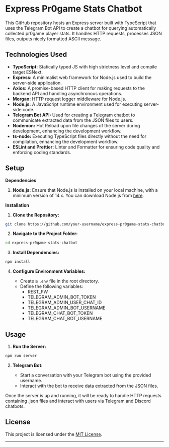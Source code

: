 
# Express Pr0game Stats Chatbot

This GitHub repository hosts an Express server built with TypeScript that uses the Telegram Bot API to create a chatbot for querying automatically collected pr0game player stats. It handles HTTP requests, processes JSON files, outputs nicely formatted ASCII message.

## Technologies Used

- **TypeScript:** Statically typed JS with high strictness level and compile target ESNext.
- **Express:** A minimalist web framework for Node.js used to build the server-side application.
- **Axios:** A promise-based HTTP client for making requests to the backend API and handling asynchronous operations.
- **Morgan:** HTTP request logger middleware for Node.js.
- **Node.js:** A JavaScript runtime environment used for executing server-side code.
- **Telegram Bot API:** Used for creating a Telegram chatbot to communicate extracted data from the JSON files to users.
- **Nodemon:** Hot Reload upon file changes of the server during development, enhancing the development workflow.
- **ts-node:** Executing TypeScript files directly without the need for compilation, enhancing the development workflow.
- **ESLint and Prettier:** Linter and Formatter for ensuring code quality and enforcing coding standards.

## Setup

**Dependencies**

1. **Node.js:** Ensure that Node.js is installed on your local machine, with a minimum version of 14.x. You can download Node.js from [here](https://nodejs.org/).

**Installation**

1. **Clone the Repository:**

```bash
git clone https://github.com/your-username/express-pr0game-stats-chatbot.git
```

2. **Navigate to the Project Folder:**

```bash
cd express-pr0game-stats-chatbot
```

3. **Install Dependencies:**

```bash
npm install
```

4. **Configure Environment Variables:**

   - Create a `.env` file in the root directory.
   - Define the following variables:
     - REST_PW
     - TELEGRAM_ADMIN_BOT_TOKEN
     - TELEGRAM_ADMIN_USER_CHAT_ID
     - TELEGRAM_ADMIN_BOT_USERNAME
     - TELEGRAM_CHAT_BOT_TOKEN
     - TELEGRAM_CHAT_BOT_USERNAME

## Usage

1. **Run the Server:**

```bash
npm run server
```

2. **Telegram Bot:**

   - Start a conversation with your Telegram bot using the provided username.
   - Interact with the bot to receive data extracted from the JSON files.

Once the server is up and running, it will be ready to handle HTTP requests containing .json files and interact with users via Telegram and Discord chatbots.

## License

This project is licensed under the [MIT License](LICENSE).

---
